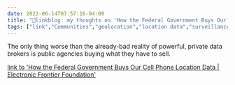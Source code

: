 ```yaml
---
date: 2022-06-14T07:57:16-04:00
title: "🔗linkblog: my thoughts on 'How the Federal Government Buys Our Cell Phone Location Data | Electronic Frontier Foundation'"
tags: ["link","Communities","geolocation","location data","surveillance","data brokers","EFF"]
---
```

The only thing worse than the already-bad reality of powerful, private data brokers is public agencies buying what they have to sell.
 

[link to 'How the Federal Government Buys Our Cell Phone Location Data | Electronic Frontier Foundation'](https://www.eff.org/deeplinks/2022/06/how-federal-government-buys-our-cell-phone-location-data)
